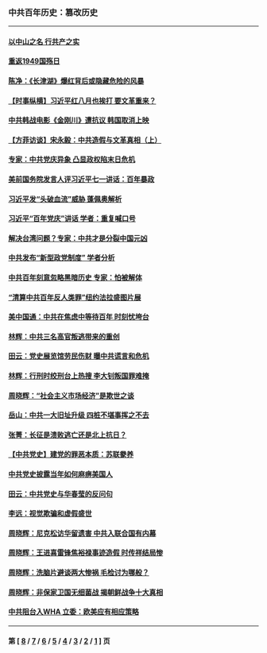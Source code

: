 ### 中共百年历史：篡改历史
---
#### [以中山之名 行共产之实](../../pages/nf1176115/n13346437.md?12260430) 
#### [重返1949国殇日](../../pages/nf1176115/n13346372.md?12260430) 
#### [陈净：《长津湖》爆红背后或隐藏危险的风暴](../../pages/nf1176115/n13314364.md?12260430) 
#### [【时事纵横】习近平红八月也挨打 要文革重来？](../../pages/nf1176115/n13231393.md?12260430) 
#### [中共韩战电影《金刚川》遭抗议 韩国取消上映](../../pages/nf1176115/n13219114.md?12260430) 
#### [【方菲访谈】宋永毅：中共造假与文革真相（上）](../../pages/nf1176115/n13200760.md?12260430) 
#### [专家：中共党庆异象 凸显政权陷末日危机](../../pages/nf1176115/n13067084.md?12260430) 
#### [美前国务院发言人评习近平七一讲话：百年暴政](../../pages/nf1176115/n13066986.md?12260430) 
#### [习近平发“头破血流”威胁 蓬佩奥解析](../../pages/nf1176115/n13063604.md?12260430) 
#### [习近平“百年党庆”讲话 学者：重复喊口号](../../pages/nf1176115/n13061411.md?12260430) 
#### [解决台湾问题？专家：中共才是分裂中国元凶](../../pages/nf1176115/n13060811.md?12260430) 
#### [中共发布“新型政党制度” 学者分析](../../pages/nf1176115/n13056354.md?12260430) 
#### [中共百年刻意忽略黑暗历史 专家：怕被解体](../../pages/nf1176115/n13056056.md?12260430) 
#### [“清算中共百年反人类罪”纽约法拉盛图片展](../../pages/nf1176115/n13052220.md?12260430) 
#### [美中国通：中共在焦虑中等待百年 时刻忧垮台](../../pages/nf1176115/n13048820.md?12260430) 
#### [林辉：中共三名高官叛逃带来的重创](../../pages/nf1176115/n13035206.md?12260430) 
#### [田云：党史展览馆劳民伤财 曝中共谎言和危机](../../pages/nf1176115/n13033900.md?12260430) 
#### [林辉：行刑时绞刑台上热搜 李大钊叛国罪难掩](../../pages/nf1176115/n13031965.md?12260430) 
#### [周晓辉：“社会主义市场经济”是欺世之谈](../../pages/nf1176115/n13024090.md?12260430) 
#### [岳山：中共一大旧址升级 四桩不堪事挥之不去](../../pages/nf1176115/n13021697.md?12260430) 
#### [张菁：长征是溃败逃亡还是北上抗日？](../../pages/nf1176115/n13020585.md?12260430) 
#### [【中共党史】建党的罪恶本质：苏联豢养](../../pages/nf1176115/n13011888.md?12260430) 
#### [中共党史披露当年如何麻痹美国人](../../pages/nf1176115/n12966400.md?12260430) 
#### [田云：中共党史与华春莹的反问句](../../pages/nf1176115/n12765178.md?12260430) 
#### [李远：视觉欺骗和虚假盛世](../../pages/nf1176115/n12993376.md?12260430) 
#### [周晓辉：尼克松访华留遗害 中共入联合国有内幕](../../pages/nf1176115/n12991422.md?12260430) 
#### [周晓辉：王进喜雷锋焦裕禄事迹造假 时传祥结局惨](../../pages/nf1176115/n12985497.md?12260430) 
#### [周晓辉：洗脑片避谈两大惨祸 毛检讨为哪般？](../../pages/nf1176115/n12971285.md?12260430) 
#### [周晓辉：非保家卫国无细菌战 揭朝鲜战争十大真相](../../pages/nf1176115/n12954161.md?12260430) 
#### [中共阻台入WHA 立委：欧美应有相应策略](../../pages/nf1176115/n12939343.md?12260430) 

---
#### 第 [ [8](./8.md?12260430) / [7](./7.md?12260430) / [6](./6.md?12260430) / [5](./5.md?12260430) / [4](./4.md?12260430) / [3](./3.md?12260430) / [2](./2.md?12260430) / [1](./1.md?12260430) ] 页
